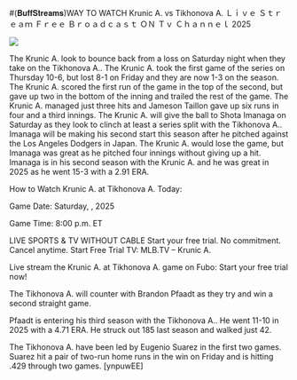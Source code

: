 #(𝐁𝐮𝐟𝐟𝐒𝐭𝐫𝐞𝐚𝐦𝐬)WAY TO WATCH Krunic A. vs Tikhonova A. Ｌｉｖｅ Ｓｔｒｅａｍ Ｆｒｅｅ Ｂｒｏａｄｃａｓｔ ＯＮ Ｔｖ Ｃｈａｎｎｅｌ  2025  
  
  
[![](https://i.imgur.com/qSNzIqt.png)](https://movie.rssnews.media/oiJbYRX.php)  
  
The Krunic A. look to bounce back from a loss on Saturday night when they take on the Tikhonova A.. The Krunic A. took the first game of the series on Thursday 10-6, but lost 8-1 on Friday and they are now 1-3 on the season. The Krunic A. scored the first run of the game in the top of the second, but gave up two in the bottom of the inning and trailed the rest of the game. The Krunic A. managed just three hits and Jameson Taillon gave up six runs in four and a third innings. The Krunic A. will give the ball to Shota Imanaga on Saturday as they look to clinch at least a series split with the Tikhonova A.. Imanaga will be making his second start this season after he pitched against the Los Angeles Dodgers in Japan. The Krunic A. would lose the game, but Imanaga was great as he pitched four innings without giving up a hit. Imanaga is in his second season with the Krunic A. and he was great in 2025 as he went 15-3 with a 2.91 ERA.

How to Watch Krunic A. at Tikhonova A. Today:

Game Date: Saturday, , 2025

Game Time: 8:00 p.m. ET

LIVE SPORTS & TV WITHOUT CABLE
Start your free trial. No commitment. Cancel anytime.
Start Free Trial
TV: MLB.TV – Krunic A.

Live stream the Krunic A. at Tikhonova A. game on Fubo: Start your free trial now!

The Tikhonova A. will counter with Brandon Pfaadt as they try and win a second straight game.

Pfaadt is entering his third season with the Tikhonova A.. He went 11-10 in 2025 with a 4.71 ERA. He struck out 185 last season and walked just 42.

The Tikhonova A. have been led by Eugenio Suarez in the first two games. Suarez hit a pair of two-run home runs in the win on Friday and is hitting .429 through two games. [ynpuwEE]